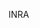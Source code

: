 [//]: # (Created by ./bin/manage_files.pl from ./species/Meloidogyne_javanica/PRJEB8714/Meloidogyne_javanica_PRJEB8714.summary.html on Thu Jun 11 13:44:49 2020)
INRA
